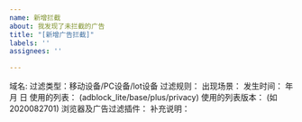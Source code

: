 ```yaml
---
name: 新增拦截
about: 我发现了未拦截的广告
title: "[新增广告拦截]"
labels: ''
assignees: ''

---
```


域名:
过滤类型：移动设备/PC设备/lot设备
过滤规则：
出现场景：
发生时间：  年  月  日
使用的列表： (adblock_lite/base/plus/privacy)
使用的列表版本： (如2020082701)
浏览器及广告过滤插件：
补充说明：

